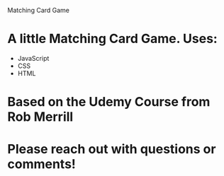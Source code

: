 Matching Card Game

# A little Matching Card Game. Uses:

- JavaScript
- CSS
- HTML

# Based on the Udemy Course from Rob Merrill

# Please reach out with questions or comments!
